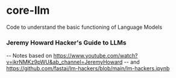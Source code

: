 # core-llm
Code to understand the basic functioning of Language Models

### Jeremy Howard Hacker's Guide to LLMs
-- Notes based on https://www.youtube.com/watch?v=jkrNMKz9pWU&ab_channel=JeremyHoward
-- and https://github.com/fastai/lm-hackers/blob/main/lm-hackers.ipynb
